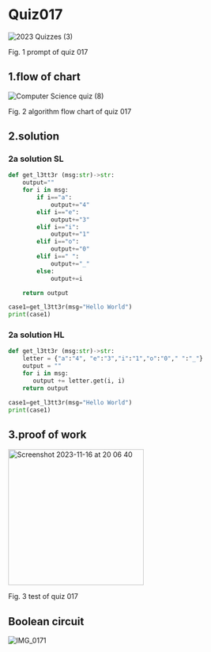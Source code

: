 # Quiz017
![2023  Quizzes (3)](https://github.com/Happa1/unit1-2024/assets/142579414/5c45d992-1d41-41cf-8d74-17a447045509)


Fig. 1 prompt of quiz 017

## 1.flow of chart
![Computer Science quiz (8)](https://github.com/Happa1/unit1-2024/assets/142579414/de2997e1-6a9e-48a4-9fb5-cc13bffa1ab1)


Fig. 2 algorithm flow chart of quiz 017

## 2.solution
### 2a solution SL
```.py
def get_l3tt3r (msg:str)->str:
    output=""
    for i in msg:
        if i=="a":
            output+="4"
        elif i=="e":
            output+="3"
        elif i=="i":
            output+="1"
        elif i=="o":
            output+="0"
        elif i==" ":
            output+="_"
        else:
            output+=i

    return output

case1=get_l3tt3r(msg="Hello World")
print(case1)
```

### 2a solution HL
```.py
def get_l3tt3r (msg:str)->str:
    letter = {"a":"4", "e":"3","i":"1","o":"0"," ":"_"}
    output = ""
    for i in msg:
       output += letter.get(i, i)
    return output

case1=get_l3tt3r(msg="Hello World")
print(case1)
```

## 3.proof of work
<img width="274" alt="Screenshot 2023-11-16 at 20 06 40" src="https://github.com/Happa1/unit1-2024/assets/142579414/ceed42e6-530d-4f09-86a4-ea6f0dbad7af">

Fig. 3 test of quiz 017

## Boolean circuit
![IMG_0171](https://github.com/Happa1/unit1-2024/assets/142579414/37f9aa35-2bcb-45b5-85d8-760279d34664)

